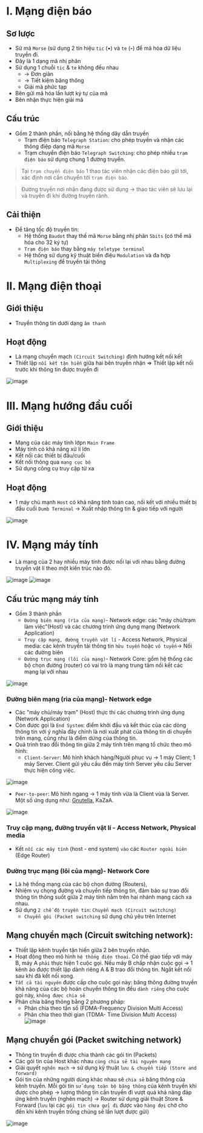 # I. Mạng điện báo
## Sơ lược
- Sử mã `Morse` (sử dụng 2 tín hiệu  `tic` (•) và `te` (**-**) để mã hóa dữ liệu truyền đi.
- Đây là 1 dạng mã nhị phân
- Sử dụng 1 chuỗi `tic` & `te` không đều nhau
  - -> Đơn giản
  - -> Tiết kiệm băng thông
  - Giải mã phức tạp 
- Bên gửi mã hóa lần lượt ký tự của mã
- Bên nhận thực hiện giải mã
## Cấu trúc
- Gồm 2 thành phần, nối bằng hệ thống dây dẫn truyền
  - Trạm điện báo `Telegraph Station`: cho phép truyền và nhận các thông điệp dạng mã `Morse`
  - Trạm chuyển điện báo `Telegraph Switching`: cho phép nhiều `trạm điện báo` sử dụng chung 1 đường truyền.
> Tại `trạm chuyển điện báo` 1 thao tác viên nhận các điện báo gửi tới, xác định nơi cần chuyển tới `trạm điện báo`.

> Đường truyền nơi nhận đang được sử dụng -> thao tác viên sẽ lưu lại và truyền đi khi đường truyền rãnh.
## Cải thiện
- Để tăng tốc độ truyền tin:
  - Hệ thống `Baudot` thay thế mã `Morse` bằng nhị phân `5bits` (có thể mã hóa cho 32 ký tự)
  - `Trạm điện báo` thay bằng `máy teletype terminal`
  - Hệ thống sử dụng kỹ thuật biến điệu `Modulation` và đa hợp `Multiplexing` để truyền tải thông 
# II. Mạng điện thoại
## Giới thiệu
- Truyền thông tin dưới dạng `âm thanh`
## Hoạt động
- Là mạng chuyển mạch `(Circuit Switching)` định hướng kết nối kết
- Thiết lập `nối kết tận hiến` giữa hai bên truyền nhận
=> Thiết lập kết nối trước khi thông tin được truyền đi

![image](https://user-images.githubusercontent.com/88178841/148788217-d34e3aa2-fcde-4991-b03d-01478b971c4e.png)
# III. Mạng hướng đầu cuối
## Giới thiệu
- Mạng của các máy tính lớpn `Main Frame`
- Máy tính có khả năng xử lí lớn
- Kết nối các thiết bị đầu/cuối
- Kết nối thông qua `mạng cục bộ`
- Sử dụng công cụ truy cập từ xa
## Hoạt động
- 1 máy chủ mạnh `Host` có khả năng tính toán cao, nối kết với nhiều thiết bị đầu cuối `Dumb Terminal`
-> Xuất nhập thông tin & giao tiếp với người 

![image](https://user-images.githubusercontent.com/88178841/148789804-db7458b9-b14c-4098-8ed9-ee8f825cfbdc.png)

# IV. Mạng máy tính
- Là mạng của 2 hay nhiều máy tính được nối lại với nhau bằng đường truyền vật lí theo một kiến trúc nào đó.

![image](https://user-images.githubusercontent.com/88178841/148792310-f6f8e1a0-5b1d-49c4-9bf6-27766ebb166f.png)
![image](https://user-images.githubusercontent.com/88178841/148792352-b8fa7e13-b7d8-44f5-8cab-c174ab50739c.png)

## Cấu trúc mạng máy tính
- Gồm 3 thành phần
  - `Đường biên mạng (rìa của mạng)`- Network edge: các "máy chủ/trạm làm việc"(Host) và các chương trình ứng dụng mạng (Network Application)
  -  `Truy cập mạng, đường truyền vật lí` - Access Network, Physical media: các kênh truyền tải thông tin `hữu tuyến` hoặc `vô tuyến`-> Nối các đường biên
  -  `Đường trục mạng (lõi của mạng)`- Network Core: gồm hệ thống các bộ chọn đường (router) có vai trò là mạng trung tâm nối kết các mạng lại với nhau

![image](https://user-images.githubusercontent.com/88178841/148796357-28e5ac8a-5c1e-4a9c-bd04-6e147a62e4d5.png)

### Đường biên mạng (rìa của mạng)- Network edge
- Các "máy chủ/máy trạm" (Host) thực thi các chương trình ứng dụng (Network Application)
- Còn được gọi là `End System`: điểm khởi đầu và kết thúc của các dòng thông tin với ý nghĩa đây chính là nơi xuất phát của thông tin di chuyển trên mạng, cũng như là điểm dừng của thông tin.
- Quá trình trao đổi thông tin giữa 2 máy tính trên mạng tổ chức theo mô hình:
  - `Client-Server`: Mô hình khách hàng/Người phục vụ
-> 1 máy Client; 1 máy Server. Client gửi yêu cầu đến máy tính Server yêu cầu Server thực hiện công việc.

![image](https://user-images.githubusercontent.com/88178841/148801962-fb875df9-0cec-491f-ae43-dd24cb5bc031.png)

  - `Peer-to-peer`: Mô hình ngang
 -> 1 máy tính vừa là Client vùa là Server. Một số ứng dụng như: [Gnutella](https://filegi.com/tech-term/gnutella-92/), KaZaA.
 
  ![image](https://user-images.githubusercontent.com/88178841/148926476-20da7664-18f1-4fcf-9fd8-fde42be6df3f.png)

### Truy cập mạng, đường truyền vật lí - Access Network, Physical media
- Kết `nối các máy tính` (host - end system) `vào` các `Router ngoài biên` (Edge Router)
### Đường trục mạng (lõi của mạng)- Network Core
- Là hệ thống mạng của các bộ chọn đường (Routers),
- Nhiệm vụ chọng đường và chuyển tiếp thông tin, đảm bảo sự trao đổi thông tin thông suốt giữa 2 máy tính nằm trên hai nhánh mạng cách xa nhau.
- Sử dụng `2 chế độ truyền tin`:
    `Chuyển mạch (Circuit switching)`
   - `Chuyển gói (Packet switching` sử dụng chủ yêu trên Internet
## Mạng chuyển mạch (Circuit switching network):
- Thiết lập kênh truyền tận hiến giữa 2 bên truyền nhận.
- Hoạt động theo mô hình `hệ thống điện thoại`. Có thể giao tiếp với máy B, máy A `phải` thực hiện 1 cuộc gọi. Nếu máy B chấp nhận cuộc gọi -> 1 kênh ảo được thiết lập dành riêng A & B trao đổi thông tin. Ngắt kết nối sau khi đã kết nối xong.
- `Tất cả tài nguyên` được cấp cho cuộc gọi này: băng thông đường truyền khả năng của các bộ hoán chuyển thông tin đều `dành riêng` cho cuộc gọi này, `không được chia sẻ`
- Phân chia băng thông bằng 2 phương pháp:
  - Phân chia theo tần số (FDMA-Frequency Division Multi Access)
  - Phân chia theo thời gian (TDMA- Time Division Multi Access) 
![image](https://user-images.githubusercontent.com/88178841/149615013-f9ef77bc-f560-4fa0-bae7-0d1f7ca21fdf.png)

## Mạng chuyển gói (Packet switching network)
- Thông tin truyền đi được chia thành các gói tin (Packets)
- Các gói tin của Host khác nhau `cùng chia sẻ tài nguyên mạng`
- Giải quyết `nghẽn mạch` -> sử dụng kỹ thuật `lưu & chuyển tiếp (Store and forward)`
- Gói tin của những người dùng khác nhau sẽ `chia sẻ` băng thông của kênh truyền. Mỗi gói tin `sử dụng toàn bộ băng thông` của kênh truyền khi được cho phép -> lượng thông tin cần truyền đi vượt quá khả năng đáp ứng kênh truyền (nghẽn mạch) -> Router sử dụng giải thuật Store & Forward (`lưu` lại các `gói tin chưa gửi đi` được vào `hàng đợi` chờ cho đến khi kênh truyền trống chúng sẽ lần lượt được gửi)

![image](https://user-images.githubusercontent.com/88178841/149615515-0a0fd3c2-ccb3-41ae-a695-2ae7916be957.png)
